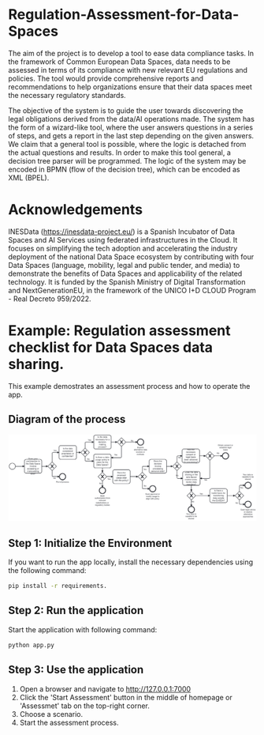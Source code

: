 # Regulation-Assessment-for-Data-Spaces

The aim of the project is to develop a tool to ease data compliance tasks. 
In the framework of Common European Data Spaces, data needs to be assessed in terms of its compliance with new relevant EU regulations and policies. 
The tool would provide comprehensive reports and recommendations to help organizations ensure that their data spaces meet the necessary regulatory standards.

The objective of the system is to guide the user towards discovering the legal obligations derived from the data/AI operations made.
The system has the form of a wizard-like tool, where the user answers questions in a series of steps, and gets a report in the last step depending on the given answers.
We claim that a general tool is possible, where the logic is detached from the actual questions and results.
In order to make this tool general, a decision tree parser will be programmed. The logic of the system may be encoded in BPMN (flow of the decision tree), which can be encoded as XML (BPEL).

# Acknowledgements
INESData (https://inesdata-project.eu/) is a Spanish Incubator of Data Spaces and AI Services using federated infrastructures in the Cloud. It focuses on simplifying the tech adoption and accelerating the industry deployment of the national Data Space ecosystem by contributing with four Data Spaces (language, mobility, legal and public tender, and media) to demonstrate the benefits of Data Spaces and applicability of the related technology. It is funded by the Spanish Ministry of Digital Transformation and NextGenerationEU, in the framework of the UNICO I+D CLOUD Program - Real Decreto 959/2022.

# Example: Regulation assessment checklist for Data Spaces data sharing.

This example demostrates an assessment process and how to operate the app.
## Diagram of the process
![Data Space](https://github.com/chiachihsu/Regulation-Assessment-for-Data-Spaces/blob/main/image/Data%20Space.png)

## Step 1: Initialize the Environment

If you want to run the app locally, install the necessary dependencies using the following command:
```bash
pip install -r requirements.
```

## Step 2: Run the application

Start the application with following command:
```bash
python app.py
```

## Step 3: Use the application
1. Open a browser and navigate to  http://127.0.0.1:7000
2. Click the 'Start Assessment' button in the middle of homepage or 'Assessmet' tab on the top-right corner.
3. Choose a scenario.
4. Start the assessment process.
